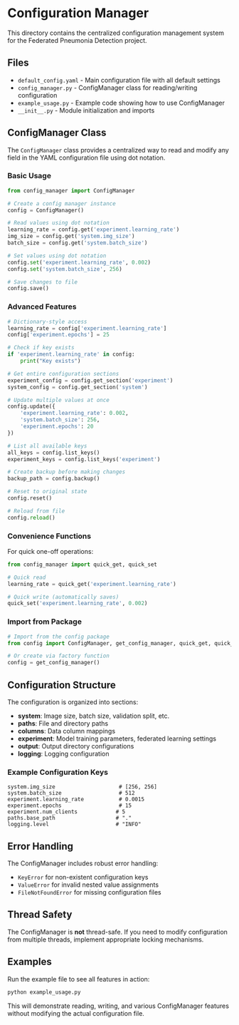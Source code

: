 # Configuration Manager

This directory contains the centralized configuration management system for the Federated Pneumonia Detection project.

## Files

- `default_config.yaml` - Main configuration file with all default settings
- `config_manager.py` - ConfigManager class for reading/writing configuration
- `example_usage.py` - Example code showing how to use ConfigManager
- `__init__.py` - Module initialization and imports

## ConfigManager Class

The `ConfigManager` class provides a centralized way to read and modify any field in the YAML configuration file using dot notation.

### Basic Usage

```python
from config_manager import ConfigManager

# Create a config manager instance
config = ConfigManager()

# Read values using dot notation
learning_rate = config.get('experiment.learning_rate')
img_size = config.get('system.img_size')
batch_size = config.get('system.batch_size')

# Set values using dot notation
config.set('experiment.learning_rate', 0.002)
config.set('system.batch_size', 256)

# Save changes to file
config.save()
```

### Advanced Features

```python
# Dictionary-style access
learning_rate = config['experiment.learning_rate']
config['experiment.epochs'] = 25

# Check if key exists
if 'experiment.learning_rate' in config:
    print("Key exists")

# Get entire configuration sections
experiment_config = config.get_section('experiment')
system_config = config.get_section('system')

# Update multiple values at once
config.update({
    'experiment.learning_rate': 0.002,
    'system.batch_size': 256,
    'experiment.epochs': 20
})

# List all available keys
all_keys = config.list_keys()
experiment_keys = config.list_keys('experiment')

# Create backup before making changes
backup_path = config.backup()

# Reset to original state
config.reset()

# Reload from file
config.reload()
```

### Convenience Functions

For quick one-off operations:

```python
from config_manager import quick_get, quick_set

# Quick read
learning_rate = quick_get('experiment.learning_rate')

# Quick write (automatically saves)
quick_set('experiment.learning_rate', 0.002)
```

### Import from Package

```python
# Import from the config package
from config import ConfigManager, get_config_manager, quick_get, quick_set

# Or create via factory function
config = get_config_manager()
```

## Configuration Structure

The configuration is organized into sections:

- **system**: Image size, batch size, validation split, etc.
- **paths**: File and directory paths
- **columns**: Data column mappings
- **experiment**: Model training parameters, federated learning settings
- **output**: Output directory configurations
- **logging**: Logging configuration

### Example Configuration Keys

```
system.img_size                    # [256, 256]
system.batch_size                  # 512
experiment.learning_rate           # 0.0015
experiment.epochs                  # 15
experiment.num_clients            # 5
paths.base_path                   # "."
logging.level                     # "INFO"
```

## Error Handling

The ConfigManager includes robust error handling:

- `KeyError` for non-existent configuration keys
- `ValueError` for invalid nested value assignments  
- `FileNotFoundError` for missing configuration files

## Thread Safety

The ConfigManager is **not** thread-safe. If you need to modify configuration from multiple threads, implement appropriate locking mechanisms.

## Examples

Run the example file to see all features in action:

```bash
python example_usage.py
```

This will demonstrate reading, writing, and various ConfigManager features without modifying the actual configuration file.